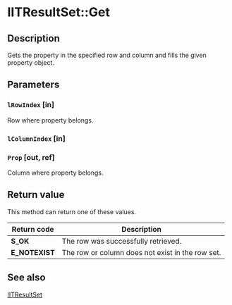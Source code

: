 # IITResultSet::Get

## Description

Gets the property in the specified row and column and fills the given property object.

## Parameters

### `lRowIndex` [in]

Row where property belongs.

### `lColumnIndex` [in]

### `Prop` [out, ref]

Column where property belongs.

## Return value

This method can return one of these values.

| Return code | Description |
| --- | --- |
| **S_OK** | The row was successfully retrieved. |
| **E_NOTEXIST** | The row or column does not exist in the row set. |

## See also

[IITResultSet](https://learn.microsoft.com/previous-versions/windows/desktop/api/infotech/nn-infotech-iitresultset)